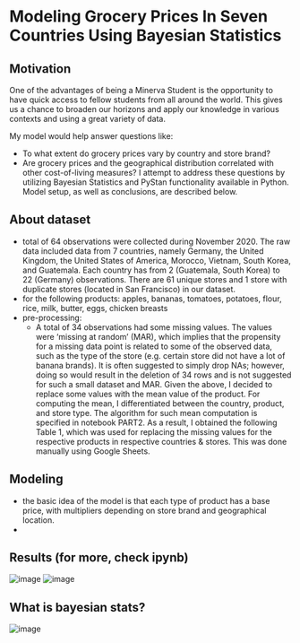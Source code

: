 # Modeling Grocery Prices In Seven Countries  Using Bayesian Statistics
## Motivation
One of the advantages of being a Minerva Student is the opportunity to have quick access to fellow students from all around the world. This gives us a chance to broaden our horizons and apply our knowledge in various contexts and using a great variety of data. 

My model would help answer questions like: 
- To what extent do grocery prices vary by country and store brand? 
- Are grocery prices and the geographical distribution correlated with other cost-of-living measures?
I attempt to address these questions by utilizing Bayesian Statistics and PyStan functionality available in Python. Model setup, as well as conclusions, are described below. 
## About dataset
- total of 64 observations were collected during November 2020. The raw data included data from 7 countries, namely Germany, the United Kingdom, the United States of America, Morocco, Vietnam, South Korea, and Guatemala. Each country has from 2 (Guatemala, South Korea) to 22 (Germany) observations. There are 61 unique stores and 1 store with duplicate stores (located in San Francisco) in our dataset. 
- for the following products: apples, bananas, tomatoes, potatoes, flour, rice, milk, butter, eggs, chicken breasts
- pre-processing: 
  - A total of 34 observations had some missing values. The values were ‘missing at random’ (MAR), which implies that the propensity for a missing data point is related to some of the observed data, such as the type of the store (e.g. certain store did not have a lot of banana brands). It is often suggested to simply drop NAs; however, doing so would result in the deletion of 34 rows and is not suggested for such a small dataset and MAR. 
Given the above, I decided to replace some values with the mean value of the product. For computing the mean, I differentiated between the country, product, and store type. The algorithm for such mean computation is specified in notebook PART2. As a result, I obtained the following Table 1, which was used for replacing the missing values for the respective products in respective countries & stores. This was done manually using Google Sheets.
## Modeling
- the basic idea of the model is that each type of product has a base price, with multipliers depending on store brand and geographical location.
- 
## Results (for more, check ipynb)
![image](https://user-images.githubusercontent.com/44281687/121325045-f3685b00-c919-11eb-9fac-1dcb06c4a14a.png)
![image](https://user-images.githubusercontent.com/44281687/121325087-fc592c80-c919-11eb-825b-e1a69ee7d3d8.png)

## What is bayesian stats? 
![image](https://user-images.githubusercontent.com/44281687/128815425-725b30ea-54f2-48d9-b7b3-d2b54a6927f0.png)
